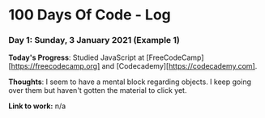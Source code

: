 # 100 Days Of Code - Log

### Day 1: Sunday, 3 January 2021 (Example 1)

**Today's Progress**: Studied JavaScript at [FreeCodeCamp][https://freecodecamp.org] and [Codecademy][https://codecademy.com].

**Thoughts**: I seem to have a mental block regarding objects. I keep going over them but haven't gotten the material to click yet.

**Link to work:** n/a

